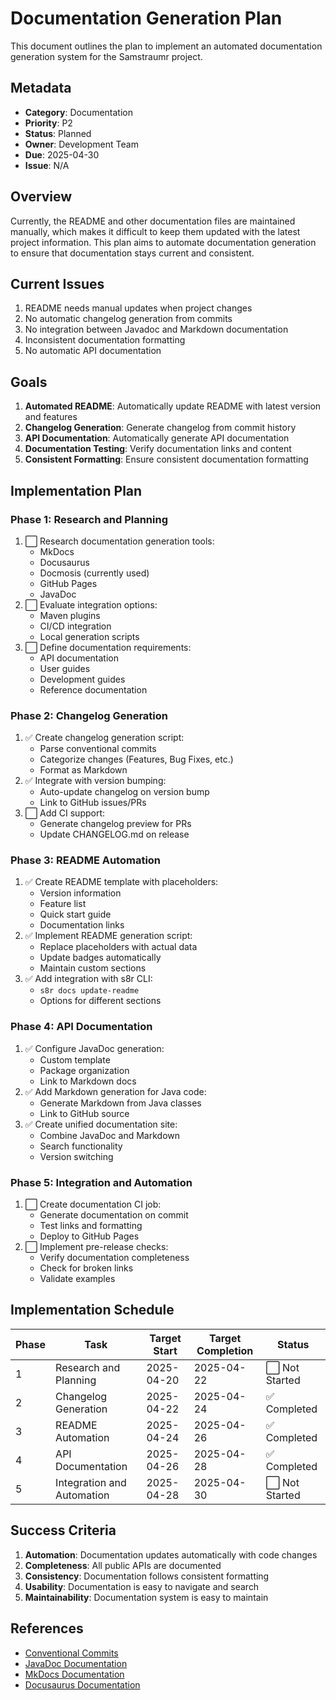 <!--
Copyright (c) 2025 Eric C. Mumford (@heymumford)

This software was developed with analytical assistance from AI tools 
including Claude 3.7 Sonnet, Claude Code, and Google Gemini Deep Research,
which were used as paid services. All intellectual property rights 
remain exclusively with the copyright holder listed above.

Licensed under the Mozilla Public License 2.0
-->


# Documentation Generation Plan

This document outlines the plan to implement an automated documentation generation system for the Samstraumr project.

## Metadata

- **Category**: Documentation
- **Priority**: P2
- **Status**: Planned
- **Owner**: Development Team
- **Due**: 2025-04-30
- **Issue**: N/A

## Overview

Currently, the README and other documentation files are maintained manually, which makes it difficult to keep them updated with the latest project information. This plan aims to automate documentation generation to ensure that documentation stays current and consistent.

## Current Issues

1. README needs manual updates when project changes
2. No automatic changelog generation from commits
3. No integration between Javadoc and Markdown documentation
4. Inconsistent documentation formatting
5. No automatic API documentation

## Goals

1. **Automated README**: Automatically update README with latest version and features
2. **Changelog Generation**: Generate changelog from commit history
3. **API Documentation**: Automatically generate API documentation
4. **Documentation Testing**: Verify documentation links and content
5. **Consistent Formatting**: Ensure consistent documentation formatting

## Implementation Plan

### Phase 1: Research and Planning

1. ⬜ Research documentation generation tools:
   - MkDocs
   - Docusaurus
   - Docmosis (currently used)
   - GitHub Pages
   - JavaDoc
2. ⬜ Evaluate integration options:
   - Maven plugins
   - CI/CD integration
   - Local generation scripts
3. ⬜ Define documentation requirements:
   - API documentation
   - User guides
   - Development guides
   - Reference documentation

### Phase 2: Changelog Generation

1. ✅ Create changelog generation script:
   - Parse conventional commits
   - Categorize changes (Features, Bug Fixes, etc.)
   - Format as Markdown
2. ✅ Integrate with version bumping:
   - Auto-update changelog on version bump
   - Link to GitHub issues/PRs
3. ⬜ Add CI support:
   - Generate changelog preview for PRs
   - Update CHANGELOG.md on release

### Phase 3: README Automation

1. ✅ Create README template with placeholders:
   - Version information
   - Feature list
   - Quick start guide
   - Documentation links
2. ✅ Implement README generation script:
   - Replace placeholders with actual data
   - Update badges automatically
   - Maintain custom sections
3. ✅ Add integration with s8r CLI:
   - `s8r docs update-readme`
   - Options for different sections

### Phase 4: API Documentation

1. ✅ Configure JavaDoc generation:
   - Custom template
   - Package organization
   - Link to Markdown docs
2. ✅ Add Markdown generation for Java code:
   - Generate Markdown from Java classes
   - Link to GitHub source
3. ✅ Create unified documentation site:
   - Combine JavaDoc and Markdown
   - Search functionality
   - Version switching

### Phase 5: Integration and Automation

1. ⬜ Create documentation CI job:
   - Generate documentation on commit
   - Test links and formatting
   - Deploy to GitHub Pages
2. ⬜ Implement pre-release checks:
   - Verify documentation completeness
   - Check for broken links
   - Validate examples

## Implementation Schedule

| Phase |            Task            | Target Start | Target Completion |    Status     |
|-------|----------------------------|--------------|-------------------|---------------|
| 1     | Research and Planning      | 2025-04-20   | 2025-04-22        | ⬜ Not Started |
| 2     | Changelog Generation       | 2025-04-22   | 2025-04-24        | ✅ Completed   |
| 3     | README Automation          | 2025-04-24   | 2025-04-26        | ✅ Completed   |
| 4     | API Documentation          | 2025-04-26   | 2025-04-28        | ✅ Completed   |
| 5     | Integration and Automation | 2025-04-28   | 2025-04-30        | ⬜ Not Started |

## Success Criteria

1. **Automation**: Documentation updates automatically with code changes
2. **Completeness**: All public APIs are documented
3. **Consistency**: Documentation follows consistent formatting
4. **Usability**: Documentation is easy to navigate and search
5. **Maintainability**: Documentation system is easy to maintain

## References

- [Conventional Commits](https://www.conventionalcommits.org/)
- [JavaDoc Documentation](https://docs.oracle.com/javase/8/docs/technotes/tools/windows/javadoc.html)
- [MkDocs Documentation](https://www.mkdocs.org/)
- [Docusaurus Documentation](https://docusaurus.io/)
